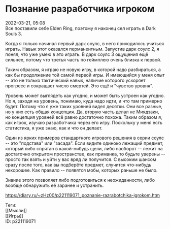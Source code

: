 Познание разработчика игроком
==============================

   
 2022-03-21, 05:08   
  Все поставили себе Elden Ring, поэтому я наконец сел играть в Dark Souls 3.   
   
 Когда я только начинал первый дарк соулс, в него приходилось учиться играть. Навык этот оказался перманентным. Запустив дарк соулс 2, я понял, что уже умею в это играть. В дарк соулс 3 ощущения ещё сильнее, потому что третья часть по геймплею очень близка к первой.   
   
 Таким образом, я играю не новую игру, в которой надо разбираться, а как бы продолжение той самой первой игры. И имеющийся у меня опыт -- это не только тактический навык, наличие которого ускоряет прогресс и сокращает число смертей. Это ещё и "чувство уровня".   
   
 Уровень может выглядеть как угодно, и может быть устроен как угодно. Но я, заходя на уровень, понимаю, куда надо идти, и что там примерно будет. Потому что я уже таких уровней видел десятки. Они все разные, но у них есть общая концепция. Да, вторую часть делал не Миядзаки, но концепция уровней всё равно достаточно похожа. Таким образом я, как игрок, изучаю разработчика через его игру. Поскольку у меня есть статистика, я уже знаю, как и что он делает.   
   
 Один из ярких примеров стандартного игрового решения в серии соулс -- это "подстава" или "засада". Если видите одиноко лежащий предмет, который либо спрятан в какой-нибудь щели, либо наоборот -- лежит на достаточно открытом пространстве, как приманка, то будьте уверены -- просто так взять и уйти у вас вряд ли получится. С высоким шансом сразу после того, как вы подберёте предмет, случится что-нибудь нехорошее. Как правило -- появятся мобы, которых раньше не было.   
   
 Знание этого позволяет либо подготовиться к неожиданности, либо вообще обнаружить её заранее и устранить.   
    
 <https://diary.ru/~zHz00/p221119071_poznanie-razrabotchika-igrokom.htm>   
   
 Теги:   
 [[Мысли]]   
 [[Игры]]   
 ID: p221119071